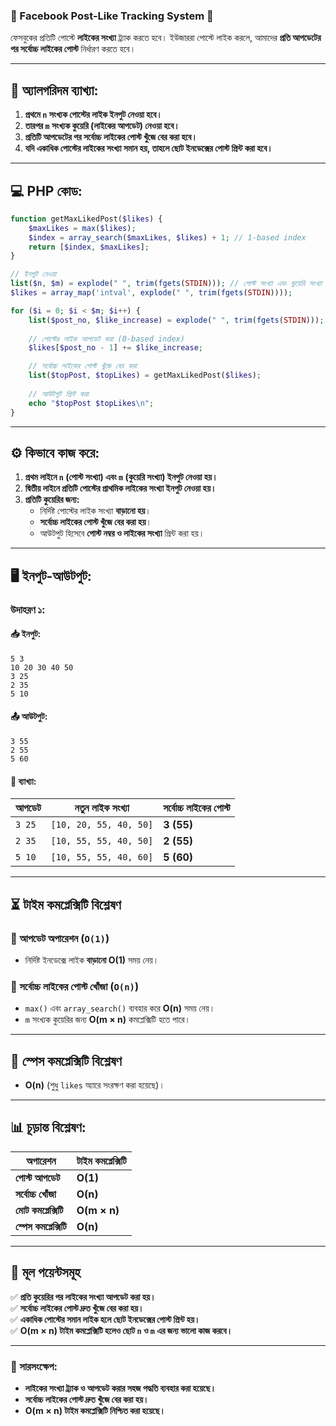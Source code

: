### **🌟 Facebook Post-Like Tracking System 🌟**  
ফেসবুকের প্রতিটি পোস্টে **লাইকের সংখ্যা** ট্র্যাক করতে হবে। ইউজাররা পোস্টে লাইক করলে, আমাদের **প্রতি আপডেটের পর সর্বোচ্চ লাইকের পোস্ট** নির্ধারণ করতে হবে।  

---

## **📌 অ্যালগরিদম ব্যাখ্যা:**  
1. **প্রথমে `n` সংখ্যক পোস্টের লাইক ইনপুট নেওয়া হবে।**  
2. **তারপর `m` সংখ্যক কুয়েরি (লাইকের আপডেট) নেওয়া হবে।**  
3. **প্রতিটি আপডেটের পর সর্বোচ্চ লাইকের পোস্ট খুঁজে বের করা হবে।**  
4. **যদি একাধিক পোস্টের লাইকের সংখ্যা সমান হয়, তাহলে ছোট ইনডেক্সের পোস্ট প্রিন্ট করা হবে।**  

---

## **💻 PHP কোড:**  

```php
function getMaxLikedPost($likes) {
    $maxLikes = max($likes);
    $index = array_search($maxLikes, $likes) + 1; // 1-based index
    return [$index, $maxLikes];
}

// ইনপুট নেওয়া
list($n, $m) = explode(" ", trim(fgets(STDIN))); // পোস্ট সংখ্যা এবং কুয়েরি সংখ্যা
$likes = array_map('intval', explode(" ", trim(fgets(STDIN))));

for ($i = 0; $i < $m; $i++) {
    list($post_no, $like_increase) = explode(" ", trim(fgets(STDIN)));
    
    // পোস্টের লাইক আপডেট করা (0-based index)
    $likes[$post_no - 1] += $like_increase;

    // সর্বোচ্চ লাইকের পোস্ট খুঁজে বের করা
    list($topPost, $topLikes) = getMaxLikedPost($likes);
    
    // আউটপুট প্রিন্ট করা
    echo "$topPost $topLikes\n";
}
```

---

## **⚙️ কিভাবে কাজ করে:**  
1. **প্রথম লাইনে `n` (পোস্ট সংখ্যা) এবং `m` (কুয়েরি সংখ্যা) ইনপুট নেওয়া হয়।**  
2. **দ্বিতীয় লাইনে প্রতিটি পোস্টের প্রাথমিক লাইকের সংখ্যা ইনপুট নেওয়া হয়।**  
3. **প্রতিটি কুয়েরির জন্য:**  
   - নির্দিষ্ট পোস্টের লাইক সংখ্যা **বাড়ানো হয়**।  
   - **সর্বোচ্চ লাইকের পোস্ট খুঁজে বের করা হয়**।  
   - আউটপুট হিসেবে **পোস্ট নম্বর ও লাইকের সংখ্যা** প্রিন্ট করা হয়।  

---

## **🖥️ ইনপুট-আউটপুট:**  

### **উদাহরণ ১:**  
#### **📥 ইনপুট:**  
```
5 3
10 20 30 40 50
3 25
2 35
5 10
```

#### **📤 আউটপুট:**  
```
3 55
2 55
5 60
```

#### **📝 ব্যাখ্যা:**  
| আপডেট | নতুন লাইক সংখ্যা | সর্বোচ্চ লাইকের পোস্ট |  
|----------|---------------------------------|----------------------|  
| `3 25` | `[10, 20, 55, 40, 50]` | **3 (55)** |  
| `2 35` | `[10, 55, 55, 40, 50]` | **2 (55)** |  
| `5 10` | `[10, 55, 55, 40, 60]` | **5 (60)** |  

---

## **⏳ টাইম কমপ্লেক্সিটি বিশ্লেষণ**  

### **🔹 আপডেট অপারেশন (`O(1)`)**  
- নির্দিষ্ট ইনডেক্সে লাইক **বাড়ানো O(1)** সময় নেয়।  

### **🔹 সর্বোচ্চ লাইকের পোস্ট খোঁজা (`O(n)`)**  
- `max()` এবং `array_search()` ব্যবহার করে **O(n)** সময় নেয়।  
- `m` সংখ্যক কুয়েরির জন্য **O(m × n)** কমপ্লেক্সিটি হতে পারে।  

---

## **💾 স্পেস কমপ্লেক্সিটি বিশ্লেষণ**  
- **O(n)** (শুধু `likes` অ্যারে সংরক্ষণ করা হয়েছে)।  

---

## **📊 চূড়ান্ত বিশ্লেষণ:**  

| অপারেশন | টাইম কমপ্লেক্সিটি |  
|--------------|----------------|  
| **পোস্ট আপডেট** | **O(1)** |  
| **সর্বোচ্চ খোঁজা** | **O(n)** |  
| **মোট কমপ্লেক্সিটি** | **O(m × n)** |  
| **স্পেস কমপ্লেক্সিটি** | **O(n)** |  

---

## **🔑 মূল পয়েন্টসমূহ**  
✅ **প্রতি কুয়েরির পর লাইকের সংখ্যা আপডেট করা হয়।**  
✅ **সর্বোচ্চ লাইকের পোস্ট দ্রুত খুঁজে বের করা হয়।**  
✅ **একাধিক পোস্টের সমান লাইক হলে ছোট ইনডেক্সের পোস্ট প্রিন্ট হয়।**  
✅ **O(m × n) টাইম কমপ্লেক্সিটি হলেও ছোট `n` ও `m` এর জন্য ভালো কাজ করবে।**  

---

### **📢 সারসংক্ষেপ:**  
- **লাইকের সংখ্যা ট্র্যাক ও আপডেট করার সহজ পদ্ধতি ব্যবহার করা হয়েছে।**  
- **সর্বোচ্চ লাইকের পোস্ট দ্রুত খুঁজে বের করা হয়।**  
- **O(m × n) টাইম কমপ্লেক্সিটি নিশ্চিত করা হয়েছে।**